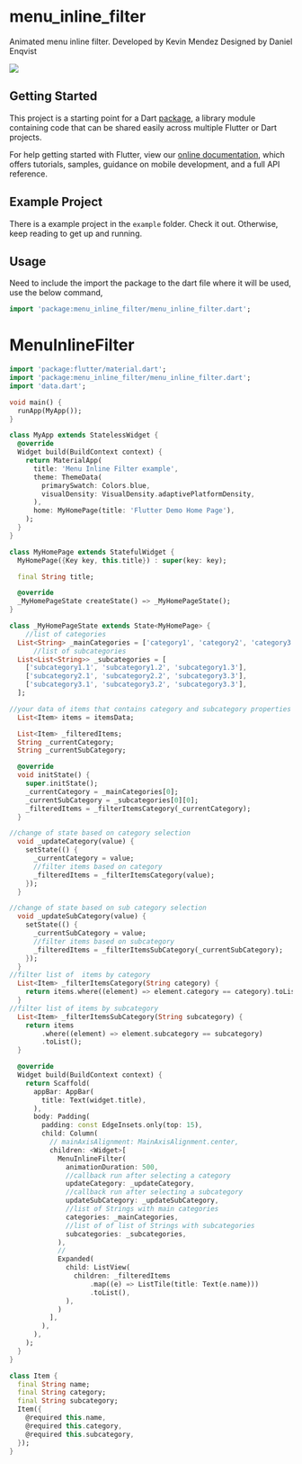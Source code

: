 # menu_inline_filter

Animated menu inline filter.
Developed by Kevin Mendez
Designed by Daniel Enqvist

![](inline_menu.gif)
## Getting Started

This project is a starting point for a Dart
[package](https://flutter.dev/developing-packages/),
a library module containing code that can be shared easily across
multiple Flutter or Dart projects.

For help getting started with Flutter, view our 
[online documentation](https://flutter.dev/docs), which offers tutorials, 
samples, guidance on mobile development, and a full API reference.


## Example Project

There is a example project in the `example` folder. Check it out. Otherwise, keep reading to get up and running.

## Usage

Need to include the import the package to the dart file where it will be used, use the below command,

```dart
import 'package:menu_inline_filter/menu_inline_filter.dart';
```

# MenuInlineFilter

```dart
import 'package:flutter/material.dart';
import 'package:menu_inline_filter/menu_inline_filter.dart';
import 'data.dart';

void main() {
  runApp(MyApp());
}

class MyApp extends StatelessWidget {
  @override
  Widget build(BuildContext context) {
    return MaterialApp(
      title: 'Menu Inline Filter example',
      theme: ThemeData(
        primarySwatch: Colors.blue,
        visualDensity: VisualDensity.adaptivePlatformDensity,
      ),
      home: MyHomePage(title: 'Flutter Demo Home Page'),
    );
  }
}

class MyHomePage extends StatefulWidget {
  MyHomePage({Key key, this.title}) : super(key: key);

  final String title;

  @override
  _MyHomePageState createState() => _MyHomePageState();
}

class _MyHomePageState extends State<MyHomePage> {
    //list of categories
  List<String> _mainCategories = ['category1', 'category2', 'category3'];
      //list of subcategories
  List<List<String>> _subcategories = [
    ['subcategory1.1', 'subcategory1.2', 'subcategory1.3'],
    ['subcategory2.1', 'subcategory2.2', 'subcategory3.3'],
    ['subcategory3.1', 'subcategory3.2', 'subcategory3.3'],
  ];

//your data of items that contains category and subcategory properties
  List<Item> items = itemsData;

  List<Item> _filteredItems;
  String _currentCategory;
  String _currentSubCategory;

  @override
  void initState() {
    super.initState();
    _currentCategory = _mainCategories[0];
    _currentSubCategory = _subcategories[0][0];
    _filteredItems = _filterItemsCategory(_currentCategory);
  }

//change of state based on category selection
  void _updateCategory(value) {
    setState(() {
      _currentCategory = value;
      //filter items based on category
      _filteredItems = _filterItemsCategory(value);
    });
  }

//change of state based on sub category selection
  void _updateSubCategory(value) {
    setState(() {
      _currentSubCategory = value;
      //filter items based on subcategory
      _filteredItems = _filterItemsSubCategory(_currentSubCategory);
    });
  }
//filter list of  items by category
  List<Item> _filterItemsCategory(String category) {
    return items.where((element) => element.category == category).toList();
  }
//filter list of items by subcategory
  List<Item> _filterItemsSubCategory(String subcategory) {
    return items
        .where((element) => element.subcategory == subcategory)
        .toList();
  }

  @override
  Widget build(BuildContext context) {
    return Scaffold(
      appBar: AppBar(
        title: Text(widget.title),
      ),
      body: Padding(
        padding: const EdgeInsets.only(top: 15),
        child: Column(
          // mainAxisAlignment: MainAxisAlignment.center,
          children: <Widget>[
            MenuInlineFilter(
              animationDuration: 500,
              //callback run after selecting a category
              updateCategory: _updateCategory,
              //callback run after selecting a subcategory
              updateSubCategory: _updateSubCategory,
              //list of Strings with main categories
              categories: _mainCategories,
              //list of of list of Strings with subcategories
              subcategories: _subcategories,
            ),
            //
            Expanded(
              child: ListView(
                children: _filteredItems
                    .map((e) => ListTile(title: Text(e.name)))
                    .toList(),
              ),
            )
          ],
        ),
      ),
    );
  }
}

class Item {
  final String name;
  final String category;
  final String subcategory;
  Item({
    @required this.name,
    @required this.category,
    @required this.subcategory,
  });
}

```
